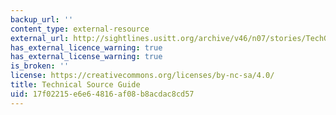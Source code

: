 ```yaml
---
backup_url: ''
content_type: external-resource
external_url: http://sightlines.usitt.org/archive/v46/n07/stories/TechGuide.html
has_external_licence_warning: true
has_external_license_warning: true
is_broken: ''
license: https://creativecommons.org/licenses/by-nc-sa/4.0/
title: Technical Source Guide
uid: 17f02215-e6e6-4816-af08-b8acdac8cd57
---
```

